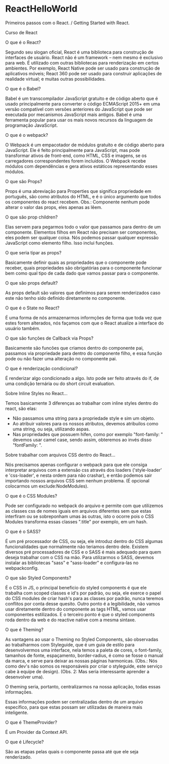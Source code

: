 # ReactHelloWorld
Primeiros passos com o React. / Getting Started with React.


Curso de React

O que é o React?

Segundo seu slogan oficial, React é uma biblioteca para construção de interfaces de usuário. React não é um framework – nem mesmo é exclusivo para web. É utilizado com outras bibliotecas para renderização em certos ambientes. Por exemplo, React Native pode ser usado para construção de aplicativos móveis; React 360 pode ser usado para construir aplicações de realidade virtual; e muitas outras possibilidades.

O que é o Babel?

Babel é um transcompilador JavaScript gratuito e de código aberto que é usado principalmente para converter o código ECMAScript 2015+ em uma versão compatível com versões anteriores do JavaScript que pode ser executada por mecanismos JavaScript mais antigos. Babel é uma ferramenta popular para usar os mais novos recursos da linguagem de programação JavaScript.

O que é o webpack?

O Webpack é um empacotador de módulos gratuito e de código aberto para JavaScript. Ele é feito principalmente para JavaScript, mas pode transformar ativos de front-end, como HTML, CSS e imagens, se os carregadores correspondentes forem incluídos. O Webpack recebe módulos com dependências e gera ativos estáticos representando esses módulos.

O que são Props?

Props é uma abreviação para Properties que significa propriedade em português, são como atributos do HTML, e é o único argumento que todos os componentes do react recebem. Obs.: Componente nenhum pode alterar o valor das props, eles apenas as lêem.

O que são prop children?

Elas servem para pegarmos todo o valor que passamos para dentro de um componente.
Elementos filhos em React não precisam ser componentes, eles podem ser qualquer coisa.
Nós podemos passar qualquer expressão JavaScript como elemento filho. Isso inclui funções.

O que seria tipar as props?

Basicamente definir quais as propriedades que o componente pode receber, quais propriedades são obrigatórias para o componente funcionar bem como qual tipo de cada dado que vamos passar para o componente.

O que são props default?

As props default são valores que definimos para serem renderizados caso este não tenho sido definido diretamente no componente.

O que é o State no React?

É uma forma de nós armazenarmos informções de forma que toda vez que estes forem alterados, nós façamos com que o React atualize a interface do usuário também.

O que são funções de Callback via Props?

Basicamente são funcões que criamos dentro do componente pai, passamos via propriedade para dentro do componente filho, e essa função pode ou não fazer uma alteração no componente pai.

O que é renderização condicional?

É renderizar algo condicionado a algo. Isto pode ser feito através do if, de uma condição ternária ou do short circuit evaluation.

Sobre Inline Styles no React...

Temos basicamente 3 diferenças ao trabalhar com inline styles dentro do react, são elas:
- Não passamos uma string para a propriedade style e sim um objeto.
- Ao atribuir valores para os nossos atributos, devemos atribuilos como uma string, ou seja, utilizando aspas.
- Nas propriedades que possuem hifen, como por exemplo "font-family: " devemos usar camel case, sendo assim, obteremos ao invés disso "fontFamily: ".

Sobre trabalhar com arquivos CSS dentro do React...

Nós precisamos apenas configurar o webpack para que ele consiga interpretar arquivos com a extensão css através dos loaders ('style-loader' e 'css-loader', e nesta ordem para não crashar), e então podemos sair importando nossos arquivos CSS sem nenhum problema. (É opcional colocarmos um exclude:NodeModules).

O que é o CSS Modules?

Pode ser configurado no webpack do arquivo e permite com que utilizemos as classes css de nomes iguais em arquivos diferentes sem que estas interfiram ou se sobreponham umas às outras, isto o ocorre pois o CSS Modules transforma essas classes ".title" por exemplo, em um hash.

O que é o SASS?

É um pré processador de CSS, ou seja, ele introduz dentro do CSS algumas funcionalidades que normalmente não teriamos dentro dele. Existem diversos pré processadores de CSS e o SASS é mais adequado para quem deseja trabalhar com o CSS na mão.
Para utilizarmos o SASS, devemos instalar as bibliotecas "sass" e "sass-loader" e configura-las no webpackconfig.

O que são Styled Components?

É o CSS in JS, o principal beneficio do styled components é que ele trabalha com scoped classes e id's por padrão, ou seja, ele exerce o papel do CSS modules de criar hash's para as classes por padrão, nunca teremos conflitos por conta desse quesito.
Outro ponto é a legibilidade, não vamos usar diretamente dentro do componente as tags HTML, vamos usar componentes estilizados.
E o terceiro ponto é que o styled components roda dentro da web e do reactive native com a mesma sintaxe.

O que é Theming?

As vantagens ao usar o Theming no Styled Components, são observadas ao trabalharmos com Styleguide, que é um guia de estilo para desenvolvermos uma interface, nela temos a paleta de cores, o font-family, tamanhos de fonte, espaçamento, border-radius, é como se fosse o manual da marca, e serve para deixar as nossas páginas harmonicas. (Obs.: Nós como dev's não somos os responsáveis por criar o styleguide, este serviço cabe à equipe de design). (Obs. 2: Mas seria interessante aprender a desenvolver uma).

O theming seria, portanto, centralizarmos na nossa aplicação, todas essas informações.

Essas informações podem ser centralizadas dentro de um arquivo específico, para que estas possam ser utilizadas de maneira mais inteligente.

O que é ThemeProvider?

É um Provider da Context API.

O que é Lifecycle?

São as etapas pelas quais o componente passa até que ele seja renderizado.